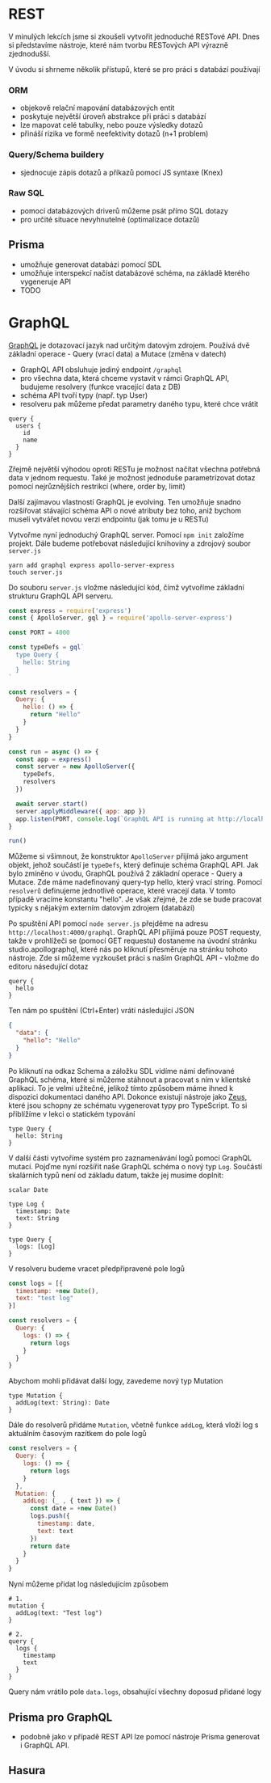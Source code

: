 
# REST

V minulých lekcích jsme si zkoušeli vytvořit jednoduché RESTové API. Dnes si představíme nástroje, které nám tvorbu RESTových API výrazně zjednodušší.

V úvodu si shrneme několik přístupů, které se pro práci s databází používají

### ORM
* objekově relační mapování databázových entit
* poskytuje největší úroveň abstrakce při práci s databází
* lze mapovat celé tabulky, nebo pouze výsledky dotazů
* přináší rizika ve formě neefektivity dotazů (n+1 problem)

### Query/Schema buildery
* sjednocuje zápis dotazů a příkazů pomocí JS syntaxe (Knex)

### Raw SQL
* pomocí databázových driverů můžeme psát přímo SQL dotazy
* pro určité situace nevyhnutelné (optimalizace dotazů) 


## Prisma

* umožňuje generovat databázi pomocí SDL
* umožňuje interspekcí načíst databázové schéma, na základě kterého vygeneruje API
* TODO

# GraphQL

[GraphQL](https://graphql.org/) je dotazovací jazyk nad určitým datovým zdrojem. Používá dvě základní operace - Query (vrací data) a Mutace (změna v datech)

* GraphQL API obsluhuje jediný endpoint `/graphql`
* pro všechna data, která chceme vystavit v rámci GraphQL API, budujeme resolvery (funkce vracející data z DB)
* schéma API tvoří typy (např. typ User)
* resolveru pak můžeme předat parametry daného typu, které chce vrátit

```gql
query {
  users {
    id
    name
  }
}
```

Zřejmě největší výhodou oproti RESTu je možnost načítat všechna potřebná data v jednom requestu. Také je možnost jednoduše parametrizovat dotaz pomocí nejrůznějších restrikcí (where, order by, limit)

Další zajímavou vlastností GraphQL je evolving. Ten umožňuje snadno rozšiřovat stávající schéma API o nové atributy bez toho, aniž bychom museli vytvářet novou verzi endpointu (jak tomu je u RESTu)

Vytvořme nyní jednoduchý GraphQL server. Pomocí `npm init` založíme projekt. Dále budeme potřebovat následující knihoviny a zdrojový soubor `server.js`

```
yarn add graphql express apollo-server-express
touch server.js
```

Do souboru `server.js` vložme následující kód, čímž vytvoříme základní strukturu GraphQL API serveru.

```javascript
const express = require('express')
const { ApolloServer, gql } = require('apollo-server-express')

const PORT = 4000

const typeDefs = gql`
  type Query {
    hello: String
  }
`

const resolvers = {
  Query: {
    hello: () => {
      return "Hello"
    }
  }
}

const run = async () => {
  const app = express()
  const server = new ApolloServer({
    typeDefs,
    resolvers
  })

  await server.start()
  server.applyMiddleware({ app: app })
  app.listen(PORT, console.log(`GraphQL API is running at http://localhost:${PORT}/graphql`))
}

run()
```

Můžeme si všimnout, že konstruktor `ApolloServer` přijímá jako argument objekt, jehož součástí je `typeDefs`, který definuje schéma GraphQL API. Jak bylo zmíněno v úvodu, GraphQL používá 2 základní operace - Query a Mutace. Zde máme nadefinovaný query-typ hello, který vrací string. Pomocí `resolverů` definujeme jednotlivé operace, které vracejí data. V tomto případě vracíme konstantu "hello". Je však zřejmé, že zde se bude pracovat typicky s nějakým externím datovým zdrojem (databází)

Po spuštění API pomocí `node server.js` přejděme na adresu `http://localhost:4000/graphql`. GraphQL API přijímá pouze POST requesty, takže v prohlížeči se (pomocí GET requestu) dostaneme na úvodní stránku studio.apollographql, které nás po kliknutí přesměruje na stránku tohoto nástroje. Zde si můžeme vyzkoušet práci s naším GraphQL API - vložme do editoru násedující dotaz

```gql
query {
  hello
}
```

Ten nám po spuštění (Ctrl+Enter) vrátí následující JSON

```JSON
{
  "data": {
    "hello": "Hello"
  }
}
```

Po kliknutí na odkaz Schema a záložku SDL vidíme námi definované GraphQL schéma, které si můžeme stáhnout a pracovat s ním v klientské aplikaci. To je velmi užitečné, jelikož tímto způsobem máme ihned k dispozici dokumentaci daného API. Dokonce existují nástroje jako [Zeus](https://www.npmjs.com/package/graphql-zeus), které jsou schopny ze schématu vygenerovat typy pro TypeScript. To si přiblížíme v lekci o statickém typování

```gql
type Query {
  hello: String
}
```

V další části vytvoříme systém pro zaznamenávání logů pomocí GraphQL mutací. Pojďme nyní rozšířit naše GraphQL schéma o nový typ `Log`. Součástí skalárních typů není od základu datum, takže jej musíme doplnit:

```gql
scalar Date

type Log {
  timestamp: Date
  text: String
}

type Query {
  logs: [Log]
}
```

V resolveru budeme vracet předpřipravené pole logů

```javascript
const logs = [{
  timestamp: +new Date(),
  text: "test log"
}]

const resolvers = {
  Query: {
    logs: () => {
      return logs
    }
  }
}
```

Abychom mohli přidávat další logy, zavedeme nový typ Mutation

```gql
type Mutation {
  addLog(text: String): Date
}
```

Dále do resolverů přidáme `Mutation`, včetně funkce `addLog`, která vloží log s aktuálním časovým razítkem do pole logů

```javascript
const resolvers = {
  Query: {
    logs: () => {
      return logs
    }
  },
  Mutation: {
    addLog: (_ , { text }) => {
      const date = +new Date()
      logs.push({
        timestamp: date,
        text: text
      })
      return date
    }
  }
}

```

Nyní můžeme přidat log následujícím způsobem

```gql
# 1.
mutation {
  addLog(text: "Test log")
}

# 2.
query {
  logs {
    timestamp
    text
  }
}
```

Query nám vrátilo pole `data.logs`, obsahující všechny doposud přidané logy


## Prisma pro GraphQL

* podobně jako v případě REST API lze pomocí nástroje Prisma generovat i GraphQL API.

## Hasura






